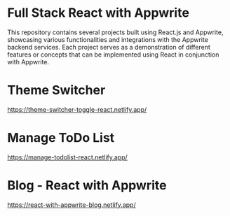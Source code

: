 # Full Stack React with Appwrite

This repository contains several projects built using React.js and Appwrite, showcasing various functionalities and integrations with the Appwrite backend services. Each project serves as a demonstration of different features or concepts that can be implemented using React in conjunction with Appwrite.

# Theme Switcher

https://theme-switcher-toggle-react.netlify.app/

# Manage ToDo List

https://manage-todolist-react.netlify.app/

# Blog - React with Appwrite

https://react-with-appwrite-blog.netlify.app/
